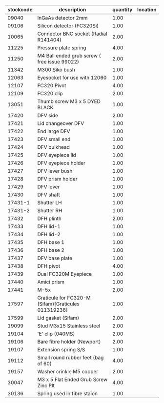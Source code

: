 |stockcode|description|quantity|location|
|---------|-----------|--------|--------|
|09040|InGaAs detector 2mm|1.00||
|09106|Silicon detector (FC320Si)|1.00||
|10065|Connector BNC socket (Radial R141404)|2.00||
|11225|Pressure plate spring|4.00||
|11250|M4 Ball ended grub screw ( free issue 99022)|2.00||
|11342|M300 Siko bush|1.00||
|12063|Eyesocket for use with 12060|1.00||
|12107|FC320 Pivot|4.00||
|12109|FC320 clip|2.00||
|13051|Thumb screw M3 x 5 DYED BLACK|1.00||
|17420|DFV side|2.00||
|17421|Lid changeover DFV|1.00||
|17422|End large DFV|1.00||
|17423|DFV small end|1.00||
|17424|DFV bulkhead|1.00||
|17425|DFV eyepiece lid|1.00||
|17426|DFV eyepiece holder|1.00||
|17427|DFV lever bush|1.00||
|17428|DFV prism holder|1.00||
|17429|DFV lever|1.00||
|17430|DFV shaft|1.00||
|17431-1|Shutter LH|1.00||
|17431-2|Shutter RH|1.00||
|17432|DFH plinth|2.00||
|17433|DFH lid-1|1.00||
|17434|DFH lid-2|1.00||
|17435|DFH base 1|1.00||
|17436|DFH base 2|1.00||
|17437|DFV base plate|1.00||
|17438|DFH pivot|4.00||
|17439|Dual FC320M Eyepiece|1.00||
|17440|Amici prism|1.00||
|17441|M-5x|2.00||
|17597|Graticule for FC320-M (Sifam)[Graticules 011319238]|1.00||
|17599|Lid gasket (Sifam)|2.00||
|19099|Stud M3x15 Stainless steel|2.00||
|19104|'E' clip (040MS)|2.00||
|19106|Bare fibre holder (Newport)|2.00||
|19107|Extension spring S/S|1.00||
|19112|Small round rubber feet (bag of 60)|4.00||
|19157|Washer crinkle M5 copper|2.00||
|30047|M3 x 5 Flat Ended Grub Screw Zinc Plt|4.00||
|30136|Spring used in fibre staion|1.00||
